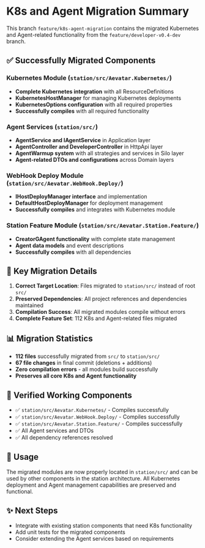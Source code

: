# K8s and Agent Migration Summary

This branch `feature/k8s-agent-migration` contains the migrated Kubernetes and Agent-related functionality from the `feature/developer-v0.4-dev` branch.

## ✅ Successfully Migrated Components

### Kubernetes Module (`station/src/Aevatar.Kubernetes/`)
- **Complete Kubernetes integration** with all ResourceDefinitions
- **KubernetesHostManager** for managing Kubernetes deployments  
- **KubernetesOptions configuration** with all required properties
- **Successfully compiles** with all required functionality

### Agent Services (`station/src/`)
- **AgentService and IAgentService** in Application layer
- **AgentController and DeveloperController** in HttpApi layer
- **AgentWarmup system** with all strategies and services in Silo layer
- **Agent-related DTOs and configurations** across Domain layers

### WebHook Deploy Module (`station/src/Aevatar.WebHook.Deploy/`)
- **IHostDeployManager interface** and implementation
- **DefaultHostDeployManager** for deployment management
- **Successfully compiles** and integrates with Kubernetes module

### Station Feature Module (`station/src/Aevatar.Station.Feature/`)
- **CreatorGAgent functionality** with complete state management
- **Agent data models** and event descriptions
- **Successfully compiles** with all dependencies

## 🔧 Key Migration Details

1. **Correct Target Location**: Files migrated to `station/src/` instead of root `src/`
2. **Preserved Dependencies**: All project references and dependencies maintained  
3. **Compilation Success**: All migrated modules compile without errors
4. **Complete Feature Set**: 112 K8s and Agent-related files migrated

## 📊 Migration Statistics
- **112 files** successfully migrated from `src/` to `station/src/`
- **67 file changes** in final commit (deletions + additions)
- **Zero compilation errors** - all modules build successfully
- **Preserves all core K8s and Agent functionality**

## 🎯 Verified Working Components
- ✅ `station/src/Aevatar.Kubernetes/` - Compiles successfully
- ✅ `station/src/Aevatar.WebHook.Deploy/` - Compiles successfully  
- ✅ `station/src/Aevatar.Station.Feature/` - Compiles successfully
- ✅ All Agent services and DTOs
- ✅ All dependency references resolved

## 🚀 Usage
The migrated modules are now properly located in `station/src/` and can be used by other components in the station architecture. All Kubernetes deployment and Agent management capabilities are preserved and functional.

## ✨ Next Steps
- Integrate with existing station components that need K8s functionality
- Add unit tests for the migrated components  
- Consider extending the Agent services based on requirements 